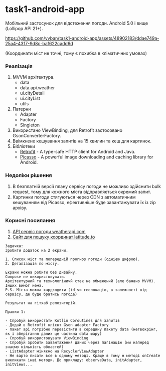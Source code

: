 # task1-android-app

Мобільний застосунок для відстеження погоди. Android 5.0 і вище (Lollipop API 21+).

https://github.com/vvban/task1-android-app/assets/48902183/ddae749a-25a4-4317-9d8c-baf622cadd6d

(Координати міст не точні, тому є похибка в кліматичних умовах) 

### Реалізація
1. MVVM архітектура.
    - data
    - data.api.weather
    - ui.cityDetail
    - ui.cityList
    - utils
2. Патерни
   - Adapter
   - Factory
   - Singleton
3. Використано ViewBinding, для Retrofit застосовано GsonConverterFactory.
4. Ввімкнене кешування запитів на 15 хвилин та кеш для картинок.
5. Бібліотеки 
   - [Retrofit](https://square.github.io/retrofit/) - A type-safe HTTP client for Android and Java.
   - [Picasso](https://square.github.io/picasso/) - A powerful image downloading and caching library for Android.

### Недоліки рішення
1. В безплатній версії плану сервісу погоди не можливо здійснити bulk request, тому для кожного міста відправляється окремий запит.
2. Картинки погоди стягуються через CDN з автоматичним кешуванням від Picasso, ефективніше буде завантажувати їх із zip архіву.

### Корисні посилання
1. [API сервіс погоди weatherapi.com](https://www.weatherapi.com/api-explorer.aspx#current)
2. [Сайт для пошуку координат latitude.to](https://latitude.to/map/ua/ukraine/regions)

```
Задачка:
Зробити додаток на 2 екрани.

1. Список міст та попередній прогноз погоди (однією цифрою).
2. Деталізація по місту.

Екрани можна робити без дизайну.
Compose не використовувати.
Архітектурний та технологіничй стек не обмежений (але бажано MVVM).
Інших вимог нема.
P.S. Міста можна хардкодити (id чи геолокацію, в залежності від сервісу, де буде братись погода)

Результат на гітхаб репозиторій.
```

```
Правки 1:

- Спробуй використати Kotlin Coroutines для запитів
- Додай в Retrofit клієнт Gson adapter Factory
- пакет api потрібно перевістити в середину пакету data (нетвокрінг, як і зберігання даних це частина data шару)
- Спробуй використовувати ViewBinding 
- Спробуй зробити завантаження даних через пагінацію (ми наперед знаємо кількість областей)
- ListAdapter міняємо на RecyclerViewAdapter
- Не варто писати все в одному методі. Краще в тому ж методі onCreate викликати інші методи. До прикладу: observeData, initAdapter, initViews...
```
